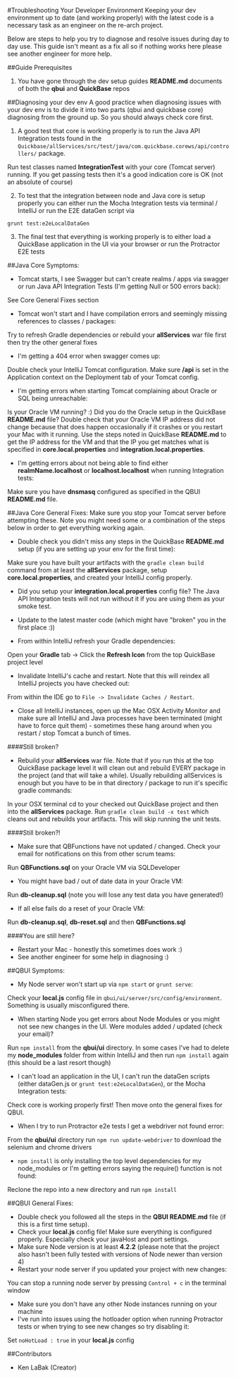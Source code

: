 #Troubleshooting Your Developer Environment
Keeping your dev environment up to date (and working properly) with the latest code is a necessary task as an engineer on the re-arch project.

Below are steps to help you try to diagnose and resolve issues during day to day use. This guide isn't meant as a fix all so if nothing works here please see another engineer for more help.

##Guide Prerequisites
1. You have gone through the dev setup guides **README.md** documents of both the **qbui** and **QuickBase** repos

##Diagnosing your dev env
A good practice when diagnosing issues with your dev env is to divide it into two parts (qbui and quickbase core) diagnosing from the ground up. So you should always check core first.

1. A good test that core is working properly is to run the Java API Integration tests found in the `Quickbase/allServices/src/test/java/com.quickbase.corews/api/controllers/` package.       

 Run test classes named **IntegrationTest** with your core (Tomcat server) running. If you get passing tests then it's a good indication core is OK (not an absolute of course)
        
2. To test that the integration between node and Java core is setup properly you can either run the Mocha Integration tests via terminal / IntelliJ or run the E2E dataGen script via 

 `grunt test:e2eLocalDataGen`
        
3. The final test that everything is working properly is to either load a QuickBase application in the UI via your browser or run the Protractor E2E tests

##Java Core Symptoms:
* Tomcat starts, I see Swagger but can't create realms / apps via swagger or run Java API Integration Tests (I'm getting Null or 500 errors back):

 See Core General Fixes section
        
* Tomcat won't start and I have compilation errors and seemingly missing references to classes / packages:

 Try to refresh Gradle dependencies or rebuild your **allServices** war file first then try the other general fixes

* I'm getting a 404 error when swagger comes up:

 Double check your IntelliJ Tomcat configuration. Make sure **/api** is set in the Application context on the Deployment tab of your Tomcat config.

* I'm getting errors when starting Tomcat complaining about Oracle or SQL being unreachable:
 
 Is your Oracle VM running? :) Did you do the Oracle setup in the QuickBase **README.md** file? 
 Double check that your Oracle VM IP address did not change because that does happen occasionally if it crashes or you restart your Mac with it running. 
 Use the steps noted in QuickBase **README.md** to get the IP address for the VM and that the IP you get matches what is specified in **core.local.properties** and **integration.local.properties**.

* I'm getting errors about not being able to find either **realmName.localhost** or **localhost.localhost** when running Integration tests:
        
 Make sure you have **dnsmasq** configured as specified in the QBUI **README.md** file.

##Java Core General Fixes:
Make sure you stop your Tomcat server before attempting these. Note you might need some or a combination of the steps below in order to get everything working again.

* Double check you didn't miss any steps in the QuickBase **README.md** setup (if you are setting up your env for the first time):
 
 Make sure you have built your artifacts with the `gradle clean build` command from at least the **allServices** package, setup **core.local.properties**, and created your IntelliJ config properly.

* Did you setup your **integration.local.properties** config file? The Java API Integration tests will not run without it if you are using them as your smoke test.

* Update to the latest master code (which might have "broken" you in the first place :))

* From within IntelliJ refresh your Gradle dependencies:
        
 Open your **Gradle** tab -> Click the **Refresh Icon** from the top QuickBase project level

* Invalidate IntelliJ's cache and restart. Note that this will reindex all IntelliJ projects you have checked out: 

 From within the IDE go to `File -> Invalidate Caches / Restart`. 
        
* Close all IntelliJ instances, open up the Mac OSX Activity Monitor and make sure all IntelliJ and Java processes have been terminated (might have to force quit them) - sometimes these hang around when you restart / stop Tomcat a bunch of times.

####Still broken?
* Rebuild your **allServices** war file. Note that if you run this at the top QuickBase package level it will clean out and rebuild EVERY package in the project (and that will take a while). 
Usually rebuilding allServices is enough but you have to be in that directory / package to run it's specific gradle commands: 

 In your OSX terminal cd to your checked out QuickBase project and then into the **allServices** package. 
 Run `gradle clean build -x test` which cleans out and rebuilds your artifacts. This will skip running the unit tests. 
        
####Still broken?!
* Make sure that QBFunctions have not updated / changed. Check your email for notifications on this from other scrum teams: 

 Run **QBFunctions.sql** on your Oracle VM via SQLDeveloper

* You might have bad / out of date data in your Oracle VM: 
        
 Run **db-cleanup.sql** (note you will lose any test data you have generated!)
        
* If all else fails do a reset of your Oracle VM: 

 Run **db-cleanup.sql**, **db-reset.sql** and then **QBFunctions.sql**
        
####You are still here?
* Restart your Mac - honestly this sometimes does work :)
* See another engineer for some help in diagnosing :)

##QBUI Symptoms:
* My Node server won't start up via `npm start` or `grunt serve`:
 
 Check your **local.js** config file in `qbui/ui/server/src/config/environment`. Something is usually misconfigured there.

* When starting Node you get errors about Node Modules or you might not see new changes in the UI. Were modules added / updated (check your email)? 

 Run `npm install` from the **qbui/ui** directory.
 In some cases I've had to delete my **node_modules** folder from within IntelliJ and then run `npm install` again (this should be a last resort though)

* I can't load an application in the UI, I can't run the dataGen scripts (either dataGen.js or `grunt test:e2eLocalDataGen`), or the Mocha Integration tests:
 
 Check core is working properly first! Then move onto the general fixes for QBUI.

* When I try to run Protractor e2e tests I get a webdriver not found error: 
 
 From the **qbui/ui** directory run `npm run update-webdriver` to download the selenium and chrome drivers

* `npm install` is only installing the top level dependencies for my node_modules or I'm getting errors saying the require() function is not found: 

 Reclone the repo into a new directory and run `npm install`

##QBUI General Fixes:
* Double check you followed all the steps in the **QBUI README.md** file (if this is a first time setup).
* Check your **local.js** config file! Make sure everything is configured properly. Especially check your javaHost and port settings.
* Make sure Node version is at least **4.2.2** (please note that the project also hasn't been fully tested with versions of Node newer than version 4)
* Restart your node server if you updated your project with new changes: 

 You can stop a running node server by pressing `Control + c` in the terminal window
        
* Make sure you don't have any other Node instances running on your machine
* I've run into issues using the hotloader option when running Protractor tests or when trying to see new changes so try disabling it:

 Set `noHotLoad : true` in your **local.js** config

##Contributors
+ Ken LaBak (Creator)

